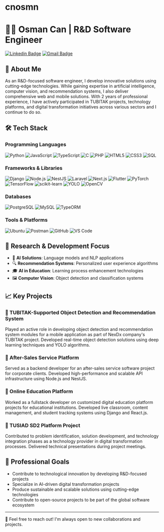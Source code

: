 # cnosmn
# 👨‍💻 Osman Can | R&D Software Engineer

[![Linkedin Badge](https://img.shields.io/badge/-osmncn-blue?style=flat-square&logo=Linkedin&logoColor=white&link=https://www.linkedin.com/in/osmncn/)](https://www.linkedin.com/in/osmncn/)
[![Gmail Badge](https://img.shields.io/badge/-ocan@nexdx.com-c14438?style=flat-square&logo=Gmail&logoColor=white&link=mailto:ocan@nexdx.com)](mailto:ocan@nexdx.com)

## 🚀 About Me

As an R&D-focused software engineer, I develop innovative solutions using cutting-edge technologies. While gaining expertise in artificial intelligence, computer vision, and recommendation systems, I also deliver comprehensive web and mobile solutions. With 2 years of professional experience, I have actively participated in TUBITAK projects, technology platforms, and digital transformation initiatives across various sectors and I continue to do so.

## 🛠️ Tech Stack

### Programming Languages
![Python](https://img.shields.io/badge/-Python-3776AB?style=flat-square&logo=python&logoColor=white)
![JavaScript](https://img.shields.io/badge/-JavaScript-F7DF1E?style=flat-square&logo=javascript&logoColor=black)
![TypeScript](https://img.shields.io/badge/-TypeScript-007ACC?style=flat-square&logo=typescript&logoColor=white)
![C](https://img.shields.io/badge/-C-A8B9CC?style=flat-square&logo=c&logoColor=black)
![PHP](https://img.shields.io/badge/-PHP-777BB4?style=flat-square&logo=php&logoColor=white)
![HTML5](https://img.shields.io/badge/-HTML5-E34F26?style=flat-square&logo=html5&logoColor=white)
![CSS3](https://img.shields.io/badge/-CSS3-1572B6?style=flat-square&logo=css3&logoColor=white)
![SQL](https://img.shields.io/badge/-SQL-4479A1?style=flat-square&logo=postgresql&logoColor=white)

### Frameworks & Libraries
![Django](https://img.shields.io/badge/-Django-092E20?style=flat-square&logo=django&logoColor=white)
![Node.js](https://img.shields.io/badge/-Node.js-339933?style=flat-square&logo=node.js&logoColor=white)
![NestJS](https://img.shields.io/badge/-NestJS-E0234E?style=flat-square&logo=nestjs&logoColor=white)
![Laravel](https://img.shields.io/badge/-Laravel-FF2D20?style=flat-square&logo=laravel&logoColor=white)
![Next.js](https://img.shields.io/badge/-Next.js-000000?style=flat-square&logo=next.js&logoColor=white)
![Flutter](https://img.shields.io/badge/-Flutter-02569B?style=flat-square&logo=flutter&logoColor=white)
![PyTorch](https://img.shields.io/badge/-PyTorch-EE4C2C?style=flat-square&logo=pytorch&logoColor=white)
![TensorFlow](https://img.shields.io/badge/-TensorFlow-FF6F00?style=flat-square&logo=tensorflow&logoColor=white)
![scikit-learn](https://img.shields.io/badge/-scikit--learn-F7931E?style=flat-square&logo=scikit-learn&logoColor=white)
![YOLO](https://img.shields.io/badge/-YOLO-00FFFF?style=flat-square&logo=yolo&logoColor=black)
![OpenCV](https://img.shields.io/badge/-OpenCV-5C3EE8?style=flat-square&logo=opencv&logoColor=white)

### Databases
![PostgreSQL](https://img.shields.io/badge/-PostgreSQL-336791?style=flat-square&logo=postgresql&logoColor=white)
![MySQL](https://img.shields.io/badge/-MySQL-4479A1?style=flat-square&logo=mysql&logoColor=white)
![TypeORM](https://img.shields.io/badge/-TypeORM-FE0902?style=flat-square&logo=typeorm&logoColor=white)

### Tools & Platforms
![Ubuntu](https://img.shields.io/badge/-Ubuntu-E95420?style=flat-square&logo=ubuntu&logoColor=white)
![Postman](https://img.shields.io/badge/-Postman-FF6C37?style=flat-square&logo=postman&logoColor=white)
![GitHub](https://img.shields.io/badge/-GitHub-181717?style=flat-square&logo=github&logoColor=white)
![VS Code](https://img.shields.io/badge/-VS%20Code-007ACC?style=flat-square&logo=visual-studio-code&logoColor=white)

## 🔬 Research & Development Focus

- 🤖 **AI Solutions**: Language models and NLP applications
- 🔍 **Recommendation Systems**: Personalized user experience algorithms
- 🎓 **AI in Education**: Learning process enhancement technologies
- 🖼️ **Computer Vision**: Object detection and classification systems

## 📈 Key Projects

### 🔹 TUBITAK-Supported Object Detection and Recommendation System
Played an active role in developing object detection and recommendation system modules for a mobile application as part of NexDx company's TUBITAK project. Developed real-time object detection solutions using deep learning techniques and YOLO algorithms.

### 🔹 After-Sales Service Platform
Served as a backend developer for an after-sales service software project for corporate clients. Developed high-performance and scalable API infrastructure using Node.js and NestJS.

### 🔹 Online Education Platform
Worked as a fullstack developer on customized digital education platform projects for educational institutions. Developed live classroom, content management, and student tracking systems using Django and React.js.

### 🔹 TUSIAD SD2 Platform Project
Contributed to problem identification, solution development, and technology integration phases as a technology provider in digital transformation processes. Delivered technical presentations during project meetings.

## 💼 Professional Goals

- Contribute to technological innovation by developing R&D-focused projects
- Specialize in AI-driven digital transformation projects
- Produce sustainable and scalable solutions using cutting-edge technologies
- Contribute to open-source projects to be part of the global software ecosystem

---

🔗 Feel free to reach out! I'm always open to new collaborations and projects.
